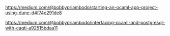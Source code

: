 

https://medium.com/@bobbypriambodo/starting-an-ocaml-app-project-using-dune-d4f74e291de8

https://medium.com/@bobbypriambodo/interfacing-ocaml-and-postgresql-with-caqti-a92515bdaa11


